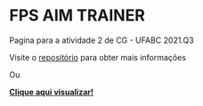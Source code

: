 # FPS AIM TRAINER

Pagina para a atividade 2 de CG - UFABC 2021.Q3

Visite o [repositório](https://github.com/lucasYudiCassin/CG-UFABC-FPS) para obter mais informações

Ou

**[Clique aqui visualizar!](https://lucasyudicassin.github.io/fpsAimTrainerV1/)**
